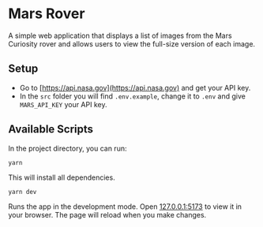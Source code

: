 # Mars Rover
A simple web application that displays a list of images from the Mars Curiosity rover and allows users to view the full-size version of each image. 

## Setup  
* Go to [https://api.nasa.gov](https://api.nasa.gov) and get your API key.  
* In the `src` folder you will find `.env.example`, change it to `.env` and give `MARS_API_KEY` your API key. 

## Available Scripts

In the project directory, you can run:

```
yarn
```
This will install all dependencies.

```
yarn dev
```

Runs the app in the development mode. Open [127.0.0.1:5173](http://127.0.0.1:5173) to view it in your browser. The page will reload when you make changes.
